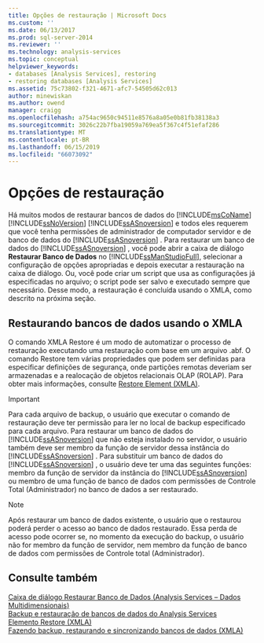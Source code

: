 ```yaml
---
title: Opções de restauração | Microsoft Docs
ms.custom: ''
ms.date: 06/13/2017
ms.prod: sql-server-2014
ms.reviewer: ''
ms.technology: analysis-services
ms.topic: conceptual
helpviewer_keywords:
- databases [Analysis Services], restoring
- restoring databases [Analysis Services]
ms.assetid: 75c73802-f321-4671-afc7-54505d62c013
author: minewiskan
ms.author: owend
manager: craigg
ms.openlocfilehash: a754ac9650c94511e8576a8a05e0b81fb38138a3
ms.sourcegitcommit: 3026c22b7fba19059a769ea5f367c4f51efaf286
ms.translationtype: MT
ms.contentlocale: pt-BR
ms.lasthandoff: 06/15/2019
ms.locfileid: "66073092"
---
```

# <a name="restore-options"></a>Opções de restauração
  Há muitos modos de restaurar bancos de dados do [!INCLUDE[msCoName](../../includes/msconame-md.md)] [!INCLUDE[ssNoVersion](../../includes/ssnoversion-md.md)] [!INCLUDE[ssASnoversion](../../includes/ssasnoversion-md.md)] e todos eles requerem que você tenha permissões de administrador de computador servidor e de banco de dados do [!INCLUDE[ssASnoversion](../../includes/ssasnoversion-md.md)] . Para restaurar um banco de dados do [!INCLUDE[ssASnoversion](../../includes/ssasnoversion-md.md)] , você pode abrir a caixa de diálogo **Restaurar Banco de Dados** no [!INCLUDE[ssManStudioFull](../../includes/ssmanstudiofull-md.md)], selecionar a configuração de opções apropriadas e depois executar a restauração na caixa de diálogo. Ou, você pode criar um script que usa as configurações já especificadas no arquivo; o script pode ser salvo e executado sempre que necessário. Desse modo, a restauração é concluída usando o XMLA, como descrito na próxima seção.  
  
## <a name="restoring-databases-using-xmla"></a>Restaurando bancos de dados usando o XMLA  
 O comando XMLA Restore é um modo de automatizar o processo de restauração executando uma restauração com base em um arquivo .abf. O comando Restore tem várias propriedades que podem ser definidas para especificar definições de segurança, onde partições remotas deveriam ser armazenadas e a realocação de objetos relacionais OLAP (ROLAP). Para obter mais informações, consulte [Restore Element &#40;XMLA&#41;](https://docs.microsoft.com/bi-reference/xmla/xml-elements-commands/restore-element-xmla).  
  
> [!IMPORTANT]  
>  Para cada arquivo de backup, o usuário que executar o comando de restauração deve ter permissão para ler no local de backup especificado para cada arquivo. Para restaurar um banco de dados do [!INCLUDE[ssASnoversion](../../includes/ssasnoversion-md.md)] que não esteja instalado no servidor, o usuário também deve ser membro da função de servidor dessa instância do [!INCLUDE[ssASnoversion](../../includes/ssasnoversion-md.md)] . Para substituir um banco de dados do [!INCLUDE[ssASnoversion](../../includes/ssasnoversion-md.md)] , o usuário deve ter uma das seguintes funções: membro da função de servidor da instância do [!INCLUDE[ssASnoversion](../../includes/ssasnoversion-md.md)] ou membro de uma função de banco de dados com permissões de Controle Total (Administrador) no banco de dados a ser restaurado.  
  
> [!NOTE]  
>  Após restaurar um banco de dados existente, o usuário que o restaurou poderá perder o acesso ao banco de dados restaurado. Essa perda de acesso pode ocorrer se, no momento da execução do backup, o usuário não for membro da função de servidor, nem membro da função de banco de dados com permissões de Controle total (Administrador).  
  
## <a name="see-also"></a>Consulte também  
 [Caixa de diálogo Restaurar Banco de Dados &#40;Analysis Services – Dados Multidimensionais&#41;](../restore-database-dialog-box-analysis-services-multidimensional-data.md)   
 [Backup e restauração de bancos de dados do Analysis Services](backup-and-restore-of-analysis-services-databases.md)   
 [Elemento Restore &#40;XMLA&#41;](https://docs.microsoft.com/bi-reference/xmla/xml-elements-commands/restore-element-xmla)   
 [Fazendo backup, restaurando e sincronizando bancos de dados &#40;XMLA&#41;](../multidimensional-models-scripting-language-assl-xmla/backing-up-restoring-and-synchronizing-databases-xmla.md)  
  
  
